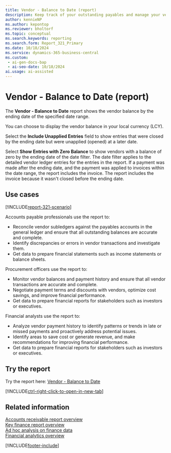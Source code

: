 ```yaml
---
title: Vendor - Balance to Date (report)
description: Keep track of your outstanding payables and manage your vendor relationships.
author: kennieNP
ms.author: kepontop
ms.reviewer: bholtorf
ms.topic: conceptual
ms.search.keywords: reporting
ms.search.form: Report_321_Primary
ms.date: 10/18/2024
ms.service: dynamics-365-business-central
ms.custom:
 - ai-gen-docs-bap
 - ai-seo-date: 10/18/2024
ai.usage: ai-assisted
---
```


# Vendor - Balance to Date (report)

The **Vendor - Balance to Date** report shows the vendor balance by the ending date of the specified date range.

You can choose to display the vendor balance in your local currency (LCY).

Select the **Include Unapplied Entries** field to show entries that were closed by the ending date but were unapplied (opened) at a later date.

Select **Show Entries with Zero Balance** to show vendors with a balance of zero by the ending date of the date filter. The date filter applies to the detailed vendor ledger entries for the entries in the report. If a payment was made after the ending date, and the payment was applied to invoices within the date range, the report includes the invoice. The report includes the invoice because it wasn't closed before the ending date.

## Use cases

[!INCLUDE[report-321-scenario](../includes/report-321-scenario-include.md)]

<!-- 
Prompt
Below is a report in an ERP system. Provide 3-4 use cases for different personas working with accounts payable or procurement .

Format like this:    
  
As a <persona>, use the report to    
* use case 1  
* use case 2    

Do not capitalize the persona names. 

## Report name
Vendor - Balance to Date

## Report description
The *Vendor - Balance to Date* report shows the vendor balance by the ending date of the specified date range. 
You can choose to display the vendor balance in your local currency (LCY). 
Select the **Include Unapplied Entries** field to show entries that were closed by the ending date but were unapplied (opened) at a later date. 
Select the **Show Entries with Zero Balance** to show vendors with a balance of zero by the ending date of the date filter. The date filter applies to the detailed vendor ledger entries for the entries in the report. If a payment was made after the ending date, and the payment was applied to invoices within the date range, the report includes the invoice. 
The report includes the invoice because it wasn't closed before the ending date.

## Use cases
This report helps businesses keep track of their outstanding payables and manage their vendor relationships effectively.

Please include your data sources and URLs

 -->

Accounts payable professionals use the report to:

* Reconcile vendor subledgers against the payables accounts in the general ledger and ensure that all outstanding balances are accurate and complete.
* Identify discrepancies or errors in vendor transactions and investigate them.
* Get data to prepare financial statements such as income statements or balance sheets.

Procurement officers use the report to:

* Monitor vendor balances and payment history and ensure that all vendor transactions are accurate and complete.
* Negotiate payment terms and discounts with vendors, optimize cost savings, and improve financial performance.
* Get data to prepare financial reports for stakeholders such as investors or executives.

Financial analysts use the report to:

* Analyze vendor payment history to identify patterns or trends in late or missed payments and proactively address potential issues.
* Identify areas to save cost or generate revenue, and make recommendations for improving financial performance.
* Get data to prepare financial reports for stakeholders such as investors or executives.

## Try the report

Try the report here: [Vendor - Balance to Date](https://businesscentral.dynamics.com?report=321)

[!INCLUDE[ctrl-right-click-to-open-in-new-tab](../includes/ctrl-right-click-to-open-in-new-tab.md)]

## Related information

[Accounts receivable report overview](../receivables-reports.md)  
[Key finance report overview](../finance-reports.md)  
[Ad hoc analysis on finance data](../ad-hoc-analysis-finance.md)  
[Financial analytics overview](../bi.md)  

[!INCLUDE[footer-include](../includes/footer-banner.md)]